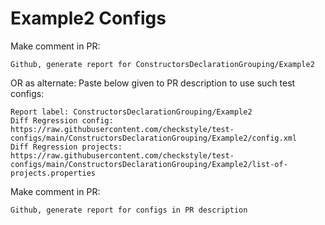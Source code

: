 # Example2 Configs
Make comment in PR:
```
Github, generate report for ConstructorsDeclarationGrouping/Example2
```
OR as alternate:
Paste below given to PR description to use such test configs:
```
Report label: ConstructorsDeclarationGrouping/Example2
Diff Regression config: https://raw.githubusercontent.com/checkstyle/test-configs/main/ConstructorsDeclarationGrouping/Example2/config.xml
Diff Regression projects: https://raw.githubusercontent.com/checkstyle/test-configs/main/ConstructorsDeclarationGrouping/Example2/list-of-projects.properties
```
Make comment in PR:
```
Github, generate report for configs in PR description
```
